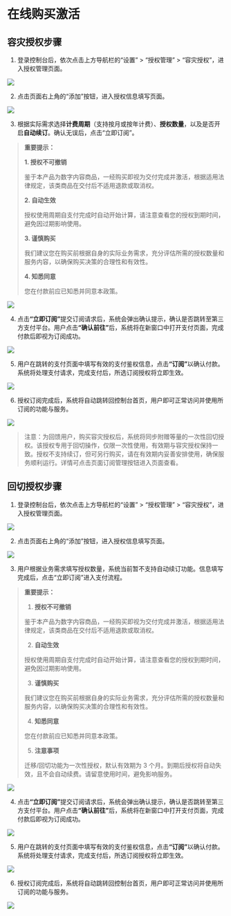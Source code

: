 # **在线购买激活**

## **容灾授权步骤**

1. 登录控制台后，依次点击上方导航栏的“设置” > “授权管理” > “容灾授权”，进入授权管理页面。

![](./images/onlinepurchaseactivation-disasterresilienceauthorizationsteps-1.png)

2. 点击页面右上角的“添加”按钮，进入授权信息填写页面。

![](./images/onlinepurchaseactivation-disasterresilienceauthorizationsteps-2.png)

3. 根据实际需求选择**计费周期**（支持按月或按年计费）、**授权数量**，以及是否开启**自动续订**。确认无误后，点击“立即订阅”。

> **重要提示：**
>
> **1. 授权不可撤销**
>
> 鉴于本产品为数字内容商品，一经购买即视为交付完成并激活，根据适用法律规定，该类商品在交付后不适用退款或取消权。
>
> **2. 自动生效**
>
> 授权使用周期自支付完成时自动开始计算，请注意查看您的授权到期时间，避免因过期影响使用。
>
> **3. 谨慎购买**
>
> 我们建议您在购买前根据自身的实际业务需求，充分评估所需的授权数量和服务内容，以确保购买决策的合理性和有效性。
>
> **4. 知悉同意**
>
> 您在付款前应已知悉并同意本政策。

![](./images/onlinepurchaseactivation-disasterresilienceauthorizationsteps-3.png)

4. 点&#x51FB;**“立即订阅”**&#x63D0;交订阅请求后，系统会弹出确认提示，确认是否跳转至第三方支付平台。用户点&#x51FB;**“确认前往”**&#x540E;，系统将在新窗口中打开支付页面，完成付款后即视为订阅成功。

![](./images/onlinepurchaseactivation-disasterresilienceauthorizationsteps-4.png)

5. 用户在跳转的支付页面中填写有效的支付鉴权信息，点&#x51FB;**“订阅”**&#x4EE5;确认付款。系统将处理支付请求，完成支付后，所选订阅授权将立即生效。

![](./images/onlinepurchaseactivation-disasterresilienceauthorizationsteps-5.png)

6. 授权订阅完成后，系统将自动跳转回控制台首页，用户即可正常访问并使用所订阅的功能与服务。

![](./images/onlinepurchaseactivation-disasterresilienceauthorizationsteps-6.png)

> 注意：为回馈用户，购买容灾授权后，系统将同步附赠等量的一次性回切授权。该授权专用于回切操作，仅限一次性使用，有效期与容灾授权保持一致。授权不支持续订，但可另行购买，请在有效期内妥善安排使用，确保服务顺利运行。详情可点击页面订阅管理按钮进入页面查看。

## **回切授权步骤**

1. 登录控制台后，依次点击上方导航栏的“设置” > “授权管理” > “容灾授权”，进入授权管理页面。

![](./images/onlinepurchaseactivation-back-cutauthorizationsteps-1.png)

2. 点击页面右上角的“添加”按钮，进入授权信息填写页面。

![](./images/onlinepurchaseactivation-back-cutauthorizationsteps-2.png)

3. 用户根据业务需求填写授权数量，系统当前暂不支持自动续订功能。信息填写完成后，点击“立即订阅”进入支付流程。

> **重要提示：**
>
> 1. **授权不可撤销**
>
> 鉴于本产品为数字内容商品，一经购买即视为交付完成并激活，根据适用法律规定，该类商品在交付后不适用退款或取消权。
>
> 2. **自动生效**
>
> 授权使用周期自支付完成时自动开始计算，请注意查看您的授权到期时间，避免因过期影响使用。
>
> 3. **谨慎购买**
>
> 我们建议您在购买前根据自身的实际业务需求，充分评估所需的授权数量和服务内容，以确保购买决策的合理性和有效性。
>
> 4. **知悉同意**
>
> 您在付款前应已知悉并同意本政策。
>
> 5. **注意事项**
>
> 迁移/回切功能为一次性授权，默认有效期为 3 个月。到期后授权将自动失效，且不会自动续费。请留意使用时间，避免影响服务。

![](./images/onlinepurchaseactivation-back-cutauthorizationsteps-3.png)

4. 点&#x51FB;**“立即订阅”**&#x63D0;交订阅请求后，系统会弹出确认提示，确认是否跳转至第三方支付平台。用户点&#x51FB;**“确认前往”**&#x540E;，系统将在新窗口中打开支付页面，完成付款后即视为订阅成功。

![](./images/onlinepurchaseactivation-back-cutauthorizationsteps-4.png)

5. 用户在跳转的支付页面中填写有效的支付鉴权信息，点&#x51FB;**“订阅”**&#x4EE5;确认付款。系统将处理支付请求，完成支付后，所选订阅授权将立即生效。

![](./images/onlinepurchaseactivation-back-cutauthorizationsteps-5.png)

6. 授权订阅完成后，系统将自动跳转回控制台首页，用户即可正常访问并使用所订阅的功能与服务。

![](./images/onlinepurchaseactivation-back-cutauthorizationsteps-6.png)


